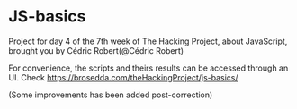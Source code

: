 # JS-basics
Project for day 4 of the 7th week of The Hacking Project, about JavaScript, brought you by Cédric Robert(@Cédric Robert)

For convenience, the scripts and theirs results can be accessed through an UI.
Check https://brosedda.com/theHackingProject/js-basics/

(Some improvements has been added post-correction)